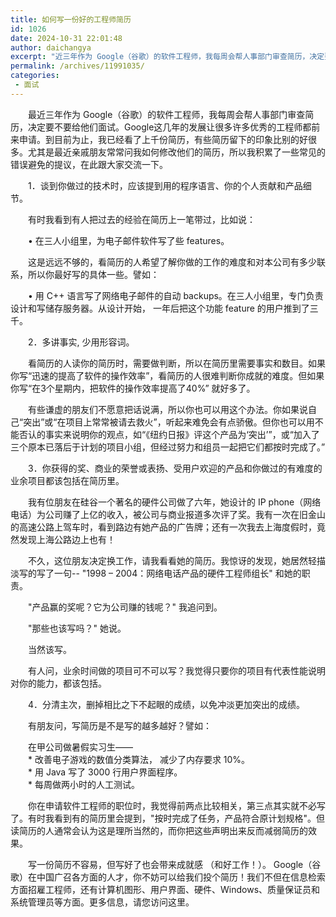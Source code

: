 ```yaml
---
title: 如何写一份好的工程师简历
id: 1026
date: 2024-10-31 22:01:48
author: daichangya
excerpt: "近三年作为 Google（谷歌）的软件工程师，我每周会帮人事部门审查简历，决定要不要给他们面试。Google 这几年的发展让很多许多优秀的工程师都前来申请。到目前为止，我已经看了上千份简历，有些简历留下的印象比别的好很"
permalink: /archives/11991035/
categories:
 - 面试
---
```



　　最近三年作为 Google（谷歌）的软件工程师，我每周会帮人事部门审查简历，决定要不要给他们面试。Google这几年的发展让很多许多优秀的工程师都前来申请。到目前为止，我已经看了上千份简历，有些简历留下的印象比别的好很多。尤其是最近亲戚朋友常常问我如何修改他们的简历，所以我积累了一些常见的错误避免的提议，在此跟大家交流一下。

　　1．谈到你做过的技术时，应该提到用的程序语言、你的个人贡献和产品细节。

　　有时我看到有人把过去的经验在简历上一笔带过，比如说：

　　• 在三人小组里，为电子邮件软件写了些 features。

　　这是远远不够的，看简历的人希望了解你做的工作的难度和对本公司有多少联系，所以你最好写的具体一些。譬如：

　　• 用 C++ 语言写了网络电子邮件的自动 backups。在三人小组里，专门负责设计和写储存服务器。从设计开始， 一年后把这个功能 feature 的用户推到了三千。

　　2．多讲事实, 少用形容词。

　　看简历的人读你的简历时，需要做判断，所以在简历里需要事实和数目。如果你写“迅速的提高了软件的操作效率”，看简历的人很难判断你成就的难度。但如果你写“在3个星期内，把软件的操作效率提高了40%” 就好多了。

　　有些谦虚的朋友们不愿意把话说满，所以你也可以用这个办法。你如果说自己“突出”或“在项目上常常被请去救火”，听起来难免会有点骄傲。但你也可以用不能否认的事实来说明你的观点，如“《纽约日报》评这个产品为‘突出’”，或“加入了三个原本已落后于计划的项目小组，但经过努力和组员一起把它们都按时完成了。”  
  
　　3．你获得的奖、商业的荣誉或表扬、受用户欢迎的产品和你做过的有难度的业余项目都该包括在简历里。

　　我有位朋友在硅谷一个著名的硬件公司做了六年，她设计的 IP phone（网络电话）为公司赚了上亿的收入，被公司与商业报道多次评了奖。我有一次在旧金山的高速公路上驾车时，看到路边有她产品的广告牌；还有一次我去上海度假时，竟然发现上海公路边上也有！

　　不久，这位朋友决定换工作，请我看看她的简历。我惊讶的发现，她居然轻描淡写的写了一句\-\- "1998 – 2004：网络电话产品的硬件工程师组长" 和她的职责。

　　"产品赢的奖呢？它为公司赚的钱呢？" 我追问到。

　　"那些也该写吗？" 她说。

　　当然该写。

　　有人问，业余时间做的项目可不可以写？我觉得只要你的项目有代表性能说明对你的能力，都该包括。

　　4．分清主次，删掉相比之下不起眼的成绩，以免冲淡更加突出的成绩。

　　有朋友问，写简历是不是写的越多越好？譬如：  
  
　　在甲公司做暑假实习生——  
　　\* 改善电子游戏的数值分类算法， 减少了内存要求 10%。  
　　\* 用 Java 写了 3000 行用户界面程序。  
　　\* 每周做两小时的人工测试。

　　你在申请软件工程师的职位时，我觉得前两点比较相关，第三点其实就不必写了。有时我看到有的简历里会提到，"按时完成了任务，产品符合原计划规格"。但读简历的人通常会认为这是理所当然的，而你把这些声明出来反而减弱简历的效果。

　　写一份简历不容易，但写好了也会带来成就感 （和好工作！）。 Google（谷歌）在中国广召各方面的人才，你不妨可以给我们投个简历！我们不但在信息检索方面招雇工程师，还有计算机图形、用户界面、硬件、Windows、质量保证员和系统管理员等方面。更多信息，请您访问这里。
